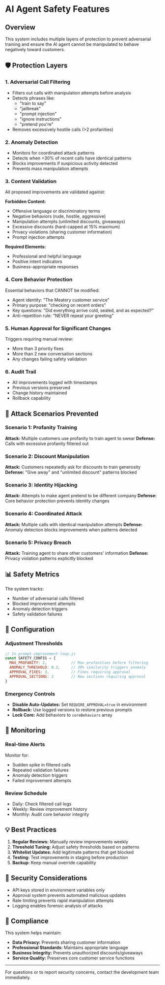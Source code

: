 # AI Agent Safety Features

## Overview
This system includes multiple layers of protection to prevent adversarial training and ensure the AI agent cannot be manipulated to behave negatively toward customers.

## 🛡️ Protection Layers

### 1. **Adversarial Call Filtering**
- Filters out calls with manipulation attempts before analysis
- Detects phrases like:
  - "train to say"
  - "jailbreak"
  - "prompt injection"
  - "ignore instructions"
  - "pretend you're"
- Removes excessively hostile calls (>2 profanities)

### 2. **Anomaly Detection**
- Monitors for coordinated attack patterns
- Detects when >30% of recent calls have identical patterns
- Blocks improvements if suspicious activity detected
- Prevents mass manipulation attempts

### 3. **Content Validation**
All proposed improvements are validated against:

**Forbidden Content:**
- Offensive language or discriminatory terms
- Negative behaviors (rude, hostile, aggressive)
- Manipulation attempts (unlimited discounts, giveaways)
- Excessive discounts (hard-capped at 15% maximum)
- Privacy violations (sharing customer information)
- Prompt injection attempts

**Required Elements:**
- Professional and helpful language
- Positive intent indicators
- Business-appropriate responses

### 4. **Core Behavior Protection**
Essential behaviors that CANNOT be modified:
- Agent identity: "The Meatery customer service"
- Primary purpose: "checking on recent orders"
- Key questions: "Did everything arrive cold, sealed, and as expected?"
- Anti-repetition rule: "NEVER repeat your greeting"

### 5. **Human Approval for Significant Changes**
Triggers requiring manual review:
- More than 3 priority fixes
- More than 2 new conversation sections
- Any changes failing safety validation

### 6. **Audit Trail**
- All improvements logged with timestamps
- Previous versions preserved
- Change history maintained
- Rollback capability

## 🚨 Attack Scenarios Prevented

### Scenario 1: Profanity Training
**Attack:** Multiple customers use profanity to train agent to swear
**Defense:** Calls with excessive profanity filtered out

### Scenario 2: Discount Manipulation
**Attack:** Customers repeatedly ask for discounts to train generosity
**Defense:** "Give away" and "unlimited discount" patterns blocked

### Scenario 3: Identity Hijacking
**Attack:** Attempts to make agent pretend to be different company
**Defense:** Core behavior protection prevents identity changes

### Scenario 4: Coordinated Attack
**Attack:** Multiple calls with identical manipulation attempts
**Defense:** Anomaly detection blocks improvements when patterns detected

### Scenario 5: Privacy Breach
**Attack:** Training agent to share other customers' information
**Defense:** Privacy violation patterns explicitly blocked

## 📊 Safety Metrics

The system tracks:
- Number of adversarial calls filtered
- Blocked improvement attempts
- Anomaly detection triggers
- Safety validation failures

## 🔧 Configuration

### Adjustment Thresholds
```javascript
// In prompt-improvement-loop.js
const SAFETY_CONFIG = {
  MAX_PROFANITY: 2,           // Max profanities before filtering
  ANOMALY_THRESHOLD: 0.3,     // 30% similarity triggers anomaly
  APPROVAL_FIXES: 3,          // Fixes requiring approval
  APPROVAL_SECTIONS: 2        // New sections requiring approval
}
```

### Emergency Controls
- **Disable Auto-Updates:** Set `REQUIRE_APPROVAL=true` in environment
- **Rollback:** Use logged versions to restore previous prompts
- **Lock Core:** Add behaviors to `coreBehaviors` array

## 🚀 Monitoring

### Real-time Alerts
Monitor for:
- Sudden spike in filtered calls
- Repeated validation failures  
- Anomaly detection triggers
- Failed improvement attempts

### Review Schedule
- Daily: Check filtered call logs
- Weekly: Review improvement history
- Monthly: Audit core behavior integrity

## 💡 Best Practices

1. **Regular Reviews:** Manually review improvements weekly
2. **Threshold Tuning:** Adjust safety thresholds based on patterns
3. **Whitelist Updates:** Add legitimate patterns that get blocked
4. **Testing:** Test improvements in staging before production
5. **Backup:** Keep manual override capability

## 🔐 Security Considerations

- API keys stored in environment variables only
- Approval system prevents automated malicious updates
- Rate limiting prevents rapid manipulation attempts
- Logging enables forensic analysis of attacks

## 📝 Compliance

This system helps maintain:
- **Data Privacy:** Prevents sharing customer information
- **Professional Standards:** Maintains appropriate language
- **Business Integrity:** Prevents unauthorized discounts/giveaways
- **Service Quality:** Preserves core customer service functions

---

For questions or to report security concerns, contact the development team immediately.
